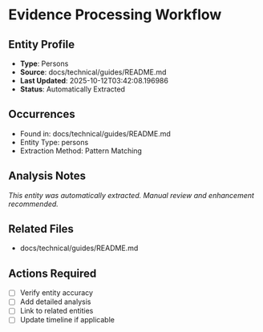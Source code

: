 # Evidence Processing Workflow

## Entity Profile
- **Type**: Persons
- **Source**: docs/technical/guides/README.md
- **Last Updated**: 2025-10-12T03:42:08.196986
- **Status**: Automatically Extracted

## Occurrences
- Found in: docs/technical/guides/README.md
- Entity Type: persons
- Extraction Method: Pattern Matching

## Analysis Notes
*This entity was automatically extracted. Manual review and enhancement recommended.*

## Related Files
- docs/technical/guides/README.md

## Actions Required
- [ ] Verify entity accuracy
- [ ] Add detailed analysis
- [ ] Link to related entities
- [ ] Update timeline if applicable
